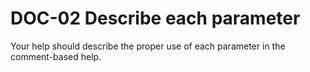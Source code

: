 # DOC-02 Describe each parameter

Your help should describe the proper use of each parameter in the comment-based help.
